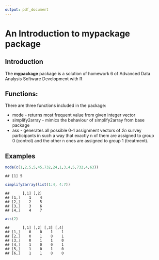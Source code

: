 ```yaml
---
output: pdf_document
---
```

<!--
%\VignetteEngine{knitr::knitr}
%\VignetteIndexEntry{An Introduction to the mypackage}
-->
   
   An Introduction to **mypackage** package
=======================================
   



Introduction
------------
   
   
   The  **mypackage** package is a solution of homework 6 of Advanced Data Analysis Software Development with R



Functions:
----------------------------
   There are three functions included in the package:

- mode - returns most frequent value from given integer vector
- simplify2array - mimics the behaviour of simplify2array from base package
- ass - generates all possible 0-1 assignment vectors of _2n_ survey participants in such a way that exactly n of them are assigned to group 0 (control) and the other n ones are assigned to group 1 (treatment).

Examples
-----------------------------


```r
mode(c(1,2,5,5,45,732,24,1,3,4,5,732,4,63))
```

```
## [1] 5
```

```r
simplify2array(list(1:4, 4:7))
```

```
##      [,1] [,2]
## [1,]    1    4
## [2,]    2    5
## [3,]    3    6
## [4,]    4    7
```

```r
ass(2)
```

```
##      [,1] [,2] [,3] [,4]
## [1,]    0    0    1    1
## [2,]    0    1    0    1
## [3,]    0    1    1    0
## [4,]    1    0    0    1
## [5,]    1    0    1    0
## [6,]    1    1    0    0
```
